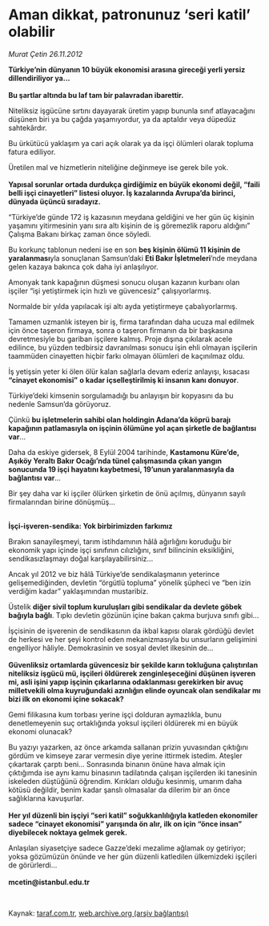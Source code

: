 # Aman dikkat, patronunuz ‘seri katil’ olabilir

*Murat Çetin 26.11.2012*

<div class="yazi"><p><b>Türkiye’nin dünyanın 10 büyük ekonomisi arasına gireceği yerli yersiz dillendiriliyor ya...<br/><br/></b><b>Bu şartlar altında bu laf tam bir palavradan ibarettir.</b></p>
<p>Niteliksiz işgücüne sırtını dayayarak üretim yapıp bununla sınıf atlayacağını düşünen biri ya bu çağda yaşamıyordur, ya da aptaldır veya düpedüz sahtekârdır.</p>
<p>Bu ürkütücü yaklaşım ya cari açık olarak ya da işçi ölümleri olarak topluma fatura ediliyor.</p>
<p>Üretilen mal ve hizmetlerin niteliğine değinmeye ise gerek bile yok.<br/><br/><b>Yapısal sorunlar ortada durdukça girdiğimiz en büyük ekonomi değil, “faili belli işçi cinayetleri” listesi oluyor. İş kazalarında Avrupa’da birinci, dünyada üçüncü sıradayız.</b></p>
<p>“Türkiye’de günde 172 iş kazasının meydana geldiğini ve her gün üç kişinin yaşamını yitirmesinin yanı sıra altı kişinin de iş göremezlik raporu aldığını” Çalışma Bakanı birkaç zaman önce söyledi.</p>
<p>Bu korkunç tablonun nedeni ise en son <b>beş kişinin ölümü 11 kişinin de yaralanması</b>yla sonuçlanan Samsun’daki <b>Eti Bakır İşletmeleri</b>’nde meydana gelen kazaya bakınca çok daha iyi anlaşılıyor.</p>
<p>Amonyak tank kapağının düşmesi sonucu oluşan kazanın kurbanı olan işçiler “işi yetiştirmek için hızlı ve güvencesiz” çalışıyorlarmış.</p>
<p>Normalde bir yılda yapılacak işi altı ayda yetiştirmeye çabalıyorlarmış.</p>
<p>Tamamen uzmanlık isteyen bir iş, firma tarafından daha ucuza mal edilmek için önce taşeron firmaya, sonra o taşeron firmanın da bir başkasına devretmesiyle bu gariban işçilere kalmış. Proje dışına çıkılarak acele edilince, bu yüzden tedbirsiz davranılması sonucu işin ehli olmayan işçilerin taammüden cinayetten hiçbir farkı olmayan ölümleri de kaçınılmaz oldu.</p>
<p>İş yetişsin yeter ki ölen ölür kalan sağlarla devam ederiz anlayışı, kısacası <b>“cinayet ekonomisi”</b> <b>o kadar içselleştirilmiş ki insanın kanı donuyor</b>.</p>
<p>Türkiye’deki kimsenin sorgulamadığı bu anlayışın bir kopyasını da bu nedenle Samsun’da görüyoruz.</p>
<p>Çünkü <b>bu işletmelerin sahibi olan holdingin Adana’da köprü barajı kapağının patlamasıyla on işçinin ölümüne yol açan şirketle de bağlantısı var</b>...</p>
<p>Daha da eskiye gidersek, 8 Eylül 2004 tarihinde, <b>Kastamonu Küre’de, Aşıköy Yeraltı Bakır Ocağı’nda tünel çalışmasında çıkan yangın sonucunda 19 işçi hayatını kaybetmesi, 19’unun yaralanmasıyla da bağlantısı var</b>...</p>
<p>Bir şey daha var ki işçiler ölürken şirketin de önü açılmış, dünyanın sayılı firmalarından birine dönüşmüş...</p>
<p><b><br/>İşçi-işveren-sendika: Yok birbirimizden farkımız</b></p>
<p>Bırakın sanayileşmeyi, tarım istihdamının hâlâ ağırlığını koruduğu bir ekonomik yapı içinde işçi sınıfının cılızlığını, sınıf bilincinin eksikliğini, sendikasızlaşmayı doğal karşılayabilirsiniz...</p>
<p>Ancak yıl 2012 ve biz hâlâ Türkiye’de sendikalaşmanın yeterince gelişemediğinden, devletin “örgütlü topluma” yönelik şüpheci ve “ben izin verdiğim kadar” yaklaşımından mustaribiz.</p>
<p>Üstelik <b>diğer sivil toplum kuruluşları gibi sendikalar da devlete göbek bağıyla bağlı</b>. Tıpkı devletin gözünün içine bakan çakma burjuva sınıfı gibi...</p>
<p>İşçisinin de işverenin de sendikasının da ikbal kapısı olarak gördüğü devlet de herkesi ve her şeyi kontrol eden mekanizmasıyla bu unsurların gelişimini engelliyor hâliyle. Demokrasinin ve sosyal devlet ilkesinin de...<br/><br/><b>Güvenliksiz ortamlarda güvencesiz bir şekilde karın tokluğuna çalıştırılan niteliksiz işgücü mü, işçileri öldürerek zenginleşeceğini düşünen işveren mi, asli işini yapıp işçinin çıkarlarına odaklanması gerekirken bir avuç milletvekili olma kuyruğundaki azınlığın elinde oyuncak olan sendikalar mı bizi ilk on ekonomi içine sokacak?</b></p>
<p>Gemi filikasına kum torbası yerine işçi dolduran aymazlıkla, bunu denetlemeyenin suç ortaklığında yoksul işçileri öldürerek mi en büyük ekonomi olunacak?</p>
<p>Bu yazıyı yazarken, az önce arkamda sallanan prizin yuvasından çıktığını gördüm ve kimseye zarar vermesin diye yerine ittirmek istedim. Ateşler çıkartarak çarptı beni... Sonrasında binanın önüne hava almak için çıktığımda ise aynı kamu binasının tadilatında çalışan işçilerden iki tanesinin iskeleden düştüğünü öğrendim. Kırıkları olduğu kesinmiş, umarım daha kötüsü değildir, benim kadar şanslı olmasalar da dilerim bir an önce sağlıklarına kavuşurlar.<br/><br/><b>Her yıl düzenli bin işçiyi “seri katil” soğukkanlılığıyla katleden ekonomiler sadece “cinayet ekonomisi” yarışında ön alır, ilk on için “önce insan” diyebilecek noktaya gelmek gerek.</b></p>
<p>Anlaşılan siyasetçiye sadece Gazze’deki mezalime ağlamak oy getiriyor; yoksa gözümüzün önünde ve her gün düzenli katledilen ülkemizdeki işçileri de görürlerdi...<br/><br/><b>mcetin@istanbul.edu.tr</b></p>
<p> </p>
</div>

Kaynak: [taraf.com.tr](http://www.taraf.com.tr/murat-cetin/makale-aman-dikkat-patronunuz-seri-katil-olabilir.htm), [web.archive.org (arşiv bağlantısı)](http://web.archive.org/web/20131107155934/http://www.taraf.com.tr/murat-cetin/makale-aman-dikkat-patronunuz-seri-katil-olabilir.htm)
